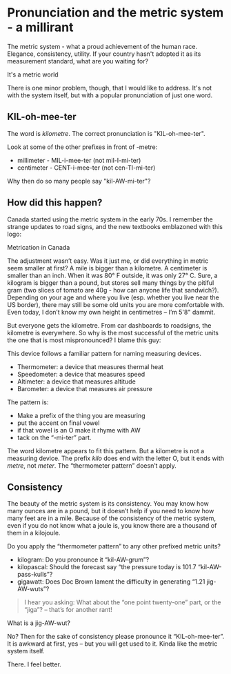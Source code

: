 # Pronunciation and the metric system - a millirant

The metric system - what a proud achievement of the human race. Elegance, consistency, utility. If your country hasn't
adopted it as its measurement standard, what are you waiting for?

<centered-image src="/img/articles/metric-world.png">It's a metric world</centered-image>

There is one minor problem, though, that I would like to address. It's not with the system itself, but with a popular
pronunciation of just one word.

## KIL-oh-mee-ter

The word is *kilometre*. The correct pronunciation is "KIL-oh-mee-ter".

Look at some of the other prefixes in front of -metre:

- millimeter - MIL-i-mee-ter  (not mil-I-mi-ter)
- centimeter - CENT-i-mee-ter (not cen-TI-mi-ter)

Why then do so many people say "kil-AW-mi-ter"?

## How did this happen?

Canada started using the metric system in the early 70s. I remember the strange updates to road signs, and the new
textbooks emblazoned with this logo:

<centered-image src="/img/articles/metric-logo-canada.png">Metrication in Canada</centered-image>

The adjustment wasn’t easy. Was it just me, or did everything in metric seem smaller at first? A mile is bigger than a
kilometre. A centimeter is smaller than an inch. When it was 80° F outside, it was only 27° C. Sure, a kilogram is
bigger than a pound, but stores sell many things by the pitiful gram (two slices of tomato are 40g - how can anyone life
that sandwich?). Depending on your age and where you live (esp. whether you live near the US border), there may still be
some old units you are more comfortable with. Even today, I don’t know my own height in centimetres – I’m 5'8" dammit.

But everyone gets the kilometre. From car dashboards to roadsigns, the kilometre is everywhere. So why is the most
successful of the metric units the one that is most mispronounced? I blame this guy:

<centered-image src="/img/articles/thermometer.png" />

This device follows a familiar pattern for naming measuring devices.

- Thermometer: a device that measures thermal heat
- Speedometer: a device that measures speed
- Altimeter: a device that measures altitude
- Barometer: a device that measures air pressure

The pattern is:

- Make a prefix of the thing you are measuring
- put the accent on final vowel
- if that vowel is an O make it rhyme with AW
- tack on the “-mi-ter” part.

The word kilometre appears to fit this pattern. But a kilometre is not a measuring device. The prefix *kilo* does end
with the letter O, but it ends with *metre*, not *meter*. The “thermometer pattern” doesn’t apply.

## Consistency

The beauty of the metric system is its consistency. You may know how many ounces are in a pound, but it doesn’t help if
you need to know how many feet are in a mile. Because of the consistency of the metric system, even if you do not know
what a joule is, you know there are a thousand of them in a kilojoule.

Do you apply the “thermometer pattern” to any other prefixed metric units?

- kilogram: Do you pronounce it “kil-AW-grum”?
- kilopascal: Should the forecast say “the pressure today is 101.7 “kil-AW-pass-kulls”?
- gigawatt: Does Doc Brown lament the difficulty in generating “1.21 jig-AW-wuts”?

> I hear you asking: What about the “one point twenty-one” part, or the “jiga”? – that’s for another rant!

<centered-image src="/img/articles/doc-brown.jpg">What is a jig-AW-wut?</centered-image>

No? Then for the sake of consistency please pronounce it “KIL-oh-mee-ter”. It is awkward at first, yes – but you will get used
to it. Kinda like the metric system itself.

There. I feel better.
